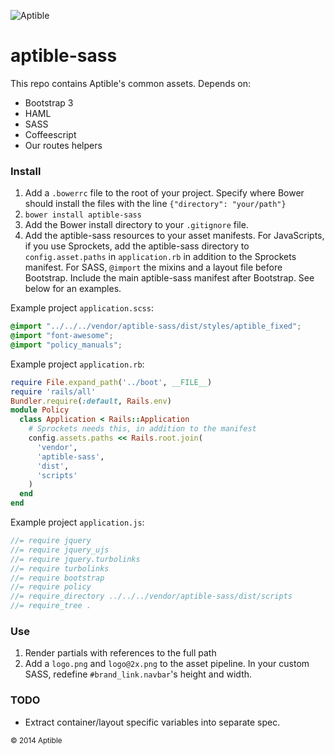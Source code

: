 ![Aptible](http://aptible-media-assets-manual.s3.amazonaws.com/web-horizontal-350.png)

aptible-sass
===
This repo contains Aptible's common assets. Depends on:  

- Bootstrap 3
- HAML
- SASS
- Coffeescript
- Our routes helpers

### Install

1. Add a `.bowerrc` file to the root of your project. Specify where Bower should install the files with the line `{"directory": "your/path"}`
2. `bower install aptible-sass`
3. Add the Bower install directory to your `.gitignore` file.
4. Add the aptible-sass resources to your asset manifests. For JavaScripts, if you use Sprockets, add the aptible-sass directory to `config.asset.paths` in `application.rb` in addition to the Sprockets manifest. For SASS, `@import` the mixins and a layout file before Bootstrap. Include the main aptible-sass manifest after Bootstrap. See below for an examples.

Example project `application.scss`:
```CSS
@import "../../../vendor/aptible-sass/dist/styles/aptible_fixed";
@import "font-awesome";
@import "policy_manuals";
```

Example project `application.rb`:
```ruby
require File.expand_path('../boot', __FILE__)
require 'rails/all'
Bundler.require(:default, Rails.env)
module Policy
  class Application < Rails::Application
    # Sprockets needs this, in addition to the manifest
    config.assets.paths << Rails.root.join(
      'vendor',
      'aptible-sass',
      'dist',
      'scripts'
    )
  end
end
```
Example project `application.js`:
```javascript
//= require jquery
//= require jquery_ujs
//= require jquery.turbolinks
//= require turbolinks
//= require bootstrap
//= require policy
//= require_directory ../../../vendor/aptible-sass/dist/scripts
//= require_tree .
```

### Use

1. Render partials with references to the full path
2. Add a `logo.png` and `logo@2x.png` to the asset pipeline. In your custom SASS, redefine `#brand_link.navbar`'s height and width.

### TODO  
- Extract container/layout specific variables into separate spec.

<small>&copy; 2014 Aptible</small>
